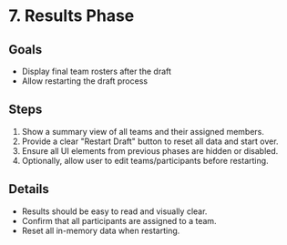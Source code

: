 # 7. Results Phase

## Goals
- Display final team rosters after the draft
- Allow restarting the draft process

## Steps
1. Show a summary view of all teams and their assigned members.
2. Provide a clear "Restart Draft" button to reset all data and start over.
3. Ensure all UI elements from previous phases are hidden or disabled.
4. Optionally, allow user to edit teams/participants before restarting.

## Details
- Results should be easy to read and visually clear.
- Confirm that all participants are assigned to a team.
- Reset all in-memory data when restarting.
